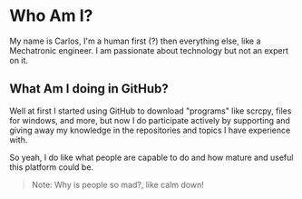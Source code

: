 # Who Am I?
My name is Carlos, I'm a human first (?) then everything else, like a Mechatronic engineer. I am passionate about technology but not an expert on it.
## What Am I doing in GitHub?

Well at first I started using GitHub to download "programs" like scrcpy, files for windows, and more, but now I do participate actively by supporting and giving away my knowledge in the repositories and topics I have experience with.

So yeah, I do like what people are capable to do and how mature and useful this platform could be.

> Note: Why is people so mad?, like calm down!

